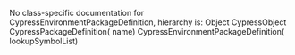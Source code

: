 No class-specific documentation for CypressEnvironmentPackageDefinition, hierarchy is: 
Object
  CypressObject
    CypressPackageDefinition( name)
      CypressEnvironmentPackageDefinition( lookupSymbolList)
